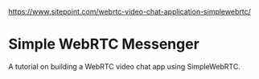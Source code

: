 https://www.sitepoint.com/webrtc-video-chat-application-simplewebrtc/

# Simple WebRTC Messenger

A tutorial on building a WebRTC video chat app using SimpleWebRTC.